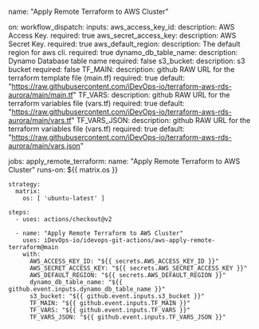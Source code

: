 name: "Apply Remote Terraform to AWS Cluster"

on:
  workflow_dispatch:
    inputs:
      aws_access_key_id:
        description: AWS Access Key.
        required: true
      aws_secret_access_key:
        description: AWS Secret Key.
        required: true
      aws_default_region:
        description: The default region for aws cli.
        required: true
      dynamo_db_table_name:
        description: Dynamo Database table name
        required: false
      s3_bucket:
        description: s3 bucket 
        required: false
      TF_MAIN:
        description: github RAW URL for the terraform template file (main.tf)
        required: true
        default: "https://raw.githubusercontent.com/iDevOps-io/terraform-aws-rds-aurora/main/main.tf"
      TF_VARS:
        description: github RAW URL for the terraform variables file (vars.tf)
        required: true
        default: "https://raw.githubusercontent.com/iDevOps-io/terraform-aws-rds-aurora/main/vars.tf"
      TF_VARS_JSON:
        description: github RAW URL for the terraform variables file (vars.tf)
        required: true
        default: "https://raw.githubusercontent.com/iDevOps-io/terraform-aws-rds-aurora/main/vars.json"

jobs:
  apply_remote_terraform:
    name: "Apply Remote Terraform to AWS Cluster"
    runs-on: ${{ matrix.os }}

    strategy:
      matrix:
        os: [ 'ubuntu-latest' ]

    steps:
      - uses: actions/checkout@v2

      - name: "Apply Remote Terraform to AWS Cluster"
        uses: iDevOps-io/idevops-git-actions/aws-apply-remote-terraform@main
        with:
          AWS_ACCESS_KEY_ID: "${{ secrets.AWS_ACCESS_KEY_ID }}"
          AWS_SECRET_ACCESS_KEY: "${{ secrets.AWS_SECRET_ACCESS_KEY }}"
          AWS_DEFAULT_REGION: "${{ secrets.AWS_DEFAULT_REGION }}"
          dynamo_db_table_name: "${{ github.event.inputs.dynamo_db_table_name }}"
          s3_bucket: "${{ github.event.inputs.s3_bucket }}"
          TF_MAIN: "${{ github.event.inputs.TF_MAIN }}"
          TF_VARS: "${{ github.event.inputs.TF_VARS }}"
          TF_VARS_JSON: "${{ github.event.inputs.TF_VARS_JSON }}"
